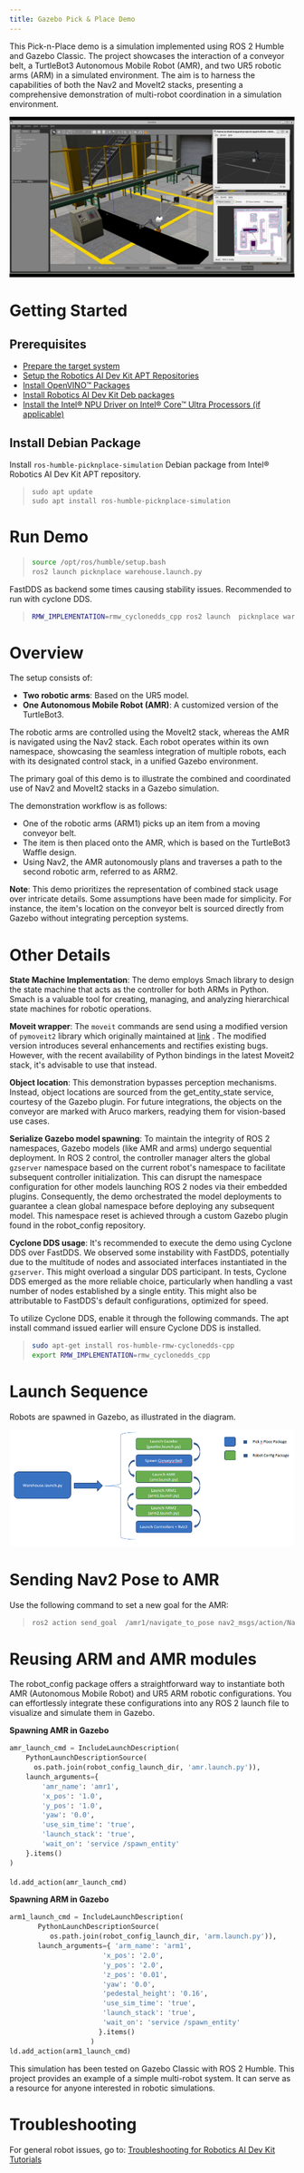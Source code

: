 ```yaml
---
title: Gazebo Pick & Place Demo
---
```


This Pick-n-Place demo is a simulation implemented using ROS 2 Humble
and Gazebo Classic. The project showcases the interaction of a conveyor
belt, a TurtleBot3 Autonomous Mobile Robot (AMR), and two UR5 robotic
arms (ARM) in a simulated environment. The aim is to harness the
capabilities of both the Nav2 and MoveIt2 stacks, presenting a
comprehensive demonstration of multi-robot coordination in a simulation
environment.

![image](images/picknplace.png)

# Getting Started

## Prerequisites

- [Prepare the target system](https://docs.openedgeplatform.intel.com/edge-ai-suites/robotics-ai-suite/main/robotics/gsg_robot/prepare-system.html)
- [Setup the Robotics AI Dev Kit APT Repositories](https://docs.openedgeplatform.intel.com/robotics-ai-suite/robotics-ai-suite/main/robotics/gsg_robot/apt-setup.html)
- [Install OpenVINO™ Packages](https://docs.openedgeplatform.intel.com/robotics-ai-suite/robotics-ai-suite/main/robotics/gsg_robot/install-openvino.html)
- [Install Robotics AI Dev Kit Deb packages](https://docs.openedgeplatform.intel.com/robotics-ai-suite/robotics-ai-suite/main/robotics/gsg_robot/install.html)
- [Install the Intel® NPU Driver on Intel® Core™ Ultra Processors (if applicable)](https://docs.openedgeplatform.intel.com/robotics-ai-suite/robotics-ai-suite/main/robotics/gsg_robot/install-npu-driver.html)

## Install Debian Package

Install `ros-humble-picknplace-simulation` Debian package from Intel®
Robotics AI Dev Kit APT repository.

> ``` 
> sudo apt update
> sudo apt install ros-humble-picknplace-simulation
> ```

# Run Demo

> ``` bash
> source /opt/ros/humble/setup.bash
> ros2 launch picknplace warehouse.launch.py
> ```

FastDDS as backend some times causing stability issues. Recommended to
run with cyclone DDS.

> ``` bash
> RMW_IMPLEMENTATION=rmw_cyclonedds_cpp ros2 launch  picknplace warehouse.launch.py
> ```

# Overview

The setup consists of:

- **Two robotic arms**: Based on the UR5 model.
- **One Autonomous Mobile Robot (AMR)**: A customized version of the
  TurtleBot3.

The robotic arms are controlled using the MoveIt2 stack, whereas the AMR
is navigated using the Nav2 stack. Each robot operates within its own
namespace, showcasing the seamless integration of multiple robots, each
with its designated control stack, in a unified Gazebo environment.

The primary goal of this demo is to illustrate the combined and
coordinated use of Nav2 and MoveIt2 stacks in a Gazebo simulation.

The demonstration workflow is as follows:

- One of the robotic arms (ARM1) picks up an item from a moving conveyor
  belt.
- The item is then placed onto the AMR, which is based on the TurtleBot3
  Waffle design.
- Using Nav2, the AMR autonomously plans and traverses a path to the
  second robotic arm, referred to as ARM2.

**Note**: This demo prioritizes the representation of combined stack
usage over intricate details. Some assumptions have been made for
simplicity. For instance, the item\'s location on the conveyor belt is
sourced directly from Gazebo without integrating perception systems.

# Other Details

**State Machine Implementation**: The demo employs Smach library to
design the state machine that acts as the controller for both ARMs in
Python. Smach is a valuable tool for creating, managing, and analyzing
hierarchical state machines for robotic operations.

**Moveit wrapper**: The `moveit` commands are send using a modified
version of `pymoveit2` library which originally maintained at
[link](https://github.com/AndrejOrsula/pymoveit2) . The modified version
introduces several enhancements and rectifies existing bugs. However,
with the recent availability of Python bindings in the latest Moveit2
stack, it\'s advisable to use that instead.

**Object location**: This demonstration bypasses perception mechanisms.
Instead, object locations are sourced from the get_entity_state service,
courtesy of the Gazebo plugin. For future integrations, the objects on
the conveyor are marked with Aruco markers, readying them for
vision-based use cases.

**Serialize Gazebo model spawning**: To maintain the integrity of ROS 2
namespaces, Gazebo models (like AMR and arms) undergo sequential
deployment. In ROS 2 control, the controller manager alters the global
`gzserver` namespace based on the current robot\'s namespace to
facilitate subsequent controller initialization. This can disrupt the
namespace configuration for other models launching ROS 2 nodes via their
embedded plugins. Consequently, the demo orchestrated the model
deployments to guarantee a clean global namespace before deploying any
subsequent model. This namespace reset is achieved through a custom
Gazebo plugin found in the robot_config repository.

**Cyclone DDS usage**: It\'s recommended to execute the demo using
Cyclone DDS over FastDDS. We observed some instability with FastDDS,
potentially due to the multitude of nodes and associated interfaces
instantiated in the `gzserver`. This might overload a singular DDS
participant. In tests, Cyclone DDS emerged as the more reliable choice,
particularly when handling a vast number of nodes established by a
single entity. This might also be attributable to FastDDS\'s default
configurations, optimized for speed.

To utilize Cyclone DDS, enable it through the following commands. The
apt install command issued earlier will ensure Cyclone DDS is installed.

> ``` bash
> sudo apt-get install ros-humble-rmw-cyclonedds-cpp
> export RMW_IMPLEMENTATION=rmw_cyclonedds_cpp
> ```

# Launch Sequence

Robots are spawned in Gazebo, as illustrated in the diagram.

![image](images/picknplace_sequence.png)

# Sending Nav2 Pose to AMR

Use the following command to set a new goal for the AMR:

> ``` bash
> ros2 action send_goal  /amr1/navigate_to_pose nav2_msgs/action/NavigateToPose "pose: {header: {frame_id: map}, pose: {position: {x: -3.2, y: -0.50, z: 0.0}, orientation:{x: 0.0, y: 0.0, z: 0, w: 1.0000000}}}"
> ```

# Reusing ARM and AMR modules

The robot_config package offers a straightforward way to instantiate
both AMR (Autonomous Mobile Robot) and UR5 ARM robotic configurations.
You can effortlessly integrate these configurations into any ROS 2
launch file to visualize and simulate them in Gazebo.

**Spawning AMR in Gazebo**

``` python
amr_launch_cmd = IncludeLaunchDescription(
    PythonLaunchDescriptionSource(
      os.path.join(robot_config_launch_dir, 'amr.launch.py')),
    launch_arguments={
        'amr_name': 'amr1',
        'x_pos': '1.0',
        'y_pos': '1.0',
        'yaw': '0.0',
        'use_sim_time': 'true',
        'launch_stack': 'true',
        'wait_on': 'service /spawn_entity'
    }.items()
)

ld.add_action(amr_launch_cmd)
```

**Spawning ARM in Gazebo**

``` python
arm1_launch_cmd = IncludeLaunchDescription(
       PythonLaunchDescriptionSource(
          os.path.join(robot_config_launch_dir, 'arm.launch.py')),
       launch_arguments={ 'arm_name': 'arm1',
                       'x_pos': '2.0',
                       'y_pos': '2.0',
                       'z_pos': '0.01',
                       'yaw': '0.0',
                       'pedestal_height': '0.16',
                       'use_sim_time': 'true',
                       'launch_stack': 'true',
                       'wait_on': 'service /spawn_entity'
                      }.items()
                    )
ld.add_action(arm1_launch_cmd)
```

This simulation has been tested on Gazebo Classic with ROS 2 Humble.
This project provides an example of a simple multi-robot system. It can
serve as a resource for anyone interested in robotic simulations.

# Troubleshooting

For general robot issues, go to: [Troubleshooting for Robotics AI Dev Kit Tutorials](https://docs.openedgeplatform.intel.com/edge-ai-suites/robotics-ai-suite/main/robotics/dev_guide/tutorials_amr/robot-tutorials-troubleshooting.html)

